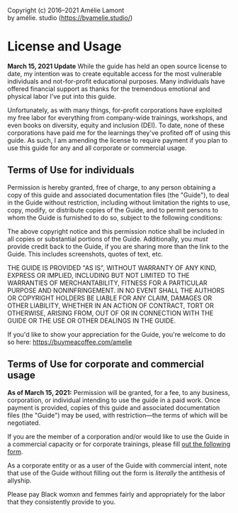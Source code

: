 Copyright (c) 2016–2021 Amélie Lamont  
by amélie. studio (https://byamelie.studio/)

# License and Usage

**March 15, 2021 Update**
While the guide has held an open source license to date, my intention was to create equitable access for the most vulnerable individuals and not-for-profit educational purposes. Many individuals have offered financial support as thanks for the tremendous emotional and physical labor I’ve put into this guide.

Unfortunately, as with many things, for-profit corporations have exploited my free labor for everything from company-wide trainings, workshops, and even books on diversity, equity and inclusion (DEI). To date, none of these corporations have paid me for the learnings they've profited off of using this guide. As such, I am amending the license to require payment if you plan to use this guide for any and all corporate or commercial usage.

## Terms of Use for individuals

Permission is hereby granted, free of charge, to any person obtaining a copy of this guide and associated documentation files (the "Guide"), to deal in the Guide without restriction, including without limitation the rights to use, copy, modify, or distribute copies of the Guide, and to permit persons to whom the Guide is furnished to do so, subject to the following conditions:

The above copyright notice and this permission notice shall be included in all copies or substantial portions of the Guide. Additionally, you *must* provide credit back to the Guide, if you are sharing more than the link to the Guide. This includes screenshots, quotes of text, etc.

THE GUIDE IS PROVIDED "AS IS", WITHOUT WARRANTY OF ANY KIND, EXPRESS OR IMPLIED, INCLUDING BUT NOT LIMITED TO THE WARRANTIES OF MERCHANTABILITY, FITNESS FOR A PARTICULAR PURPOSE AND NONINFRINGEMENT. IN NO EVENT SHALL THE AUTHORS OR COPYRIGHT HOLDERS BE LIABLE FOR ANY CLAIM, DAMAGES OR OTHER LIABILITY, WHETHER IN AN ACTION OF CONTRACT, TORT OR OTHERWISE, ARISING FROM, OUT OF OR IN CONNECTION WITH THE GUIDE OR THE USE OR OTHER DEALINGS IN THE GUIDE.

If you'd like to show your appreciation for the Guide, you're welcome to do so here: https://buymeacoffee.com/amelie

## Terms of Use for corporate and commercial usage

**As of March 15, 2021:** Permission will be granted, for a fee, to any business, corporation, or individual intending to use the guide in a paid work. Once payment is provided, copies of this guide and associated documentation files (the "Guide") may be used, with restriction—the terms of which will be negotiated.

If you are the member of a corporation and/or would like to use the Guide in a commercial capacity or for corporate trainings, please fill [out the following form](https://byamelie.typeform.com/to/yQLOD6GG).

As a corporate entity or as a user of the Guide with  commercial intent, note that use of the Guide without filling out the form is *literally* the antithesis of allyship.

Please pay Black womxn and femmes fairly and appropriately for the labor that they consistently provide to you.
